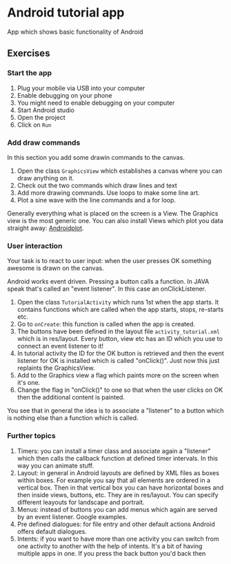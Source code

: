 # Android tutorial app
App which shows basic functionality of Android

## Exercises

### Start the app

1. Plug your mobile via USB into your computer
2. Enable debugging on your phone
3. You might need to enable debugging on your computer
4. Start Android studio
5. Open the project
6. Click on `Run`

### Add draw commands

In this section you add some drawin commands to the canvas.

1. Open the class `GraphicsView` which establishes a canvas where you can draw anything on it.
2. Check out the two commands which draw lines and text
3. Add more drawing commands. Use loops to make some line art.
4. Plot a sine wave with the line commands and a for loop.

Generally everything what is placed on the screen is a View. The Graphics
view is the most generic one. You can also install Views which
plot you data straight away: [Androidplot](http://androidplot.com/).

### User interaction

Your task is to react to user input: when the user presses OK something
awesome is drawn on the canvas.

Android works event driven. Pressing a button calls a function. In JAVA
speak that's called an "event listener". In this case an onClickListener.

1. Open the class `TutorialActivity` which runs 1st when the app starts. It contains functions which are called when the app starts, stops, re-starts etc.
2. Go to `onCreate`: this function is called when the app is created.
3. The buttons have been defined in the layout file `activity_tutorial.xml` which is in res/layout. Every button, view etc has an ID which you use to connect an event listener to it!
4. In tutorial activity the ID for the OK button is retrieved and then the event listener for OK is installed which is called "onClick()". Just now
this just replaints the GraphicsView.
5. Add to the Graphics view a flag which paints more on the screen when it's one.
6. Change the flag in "onClick()" to one so that when the user clicks on OK then the additional content is painted.

You see that in general the idea is to associate a "listener" to a button which is nothing else than a function which is called.

### Further topics

1. Timers: you can install a timer class and associate again a "listener" which then calls the callback function at defined timer intervals. In this way you can animate stuff.
2. Layout: in general in Android layouts are defined by XML files as boxes within boxes. For example you say that all elements are ordered in a vertical box. Then in that vertical box you can have horizontal boxes and then inside views, buttons, etc. They are in res/layout. You can specify different leayouts for landscape and portrait.
3. Menus: instead of buttons you can add menus which again are served by an event listener. Google examples.
4. Pre defined dialogues: for file entry and other default actions Android offers default dialogues.
5. Intents: if you want to have more than one activity you can switch from one activity to another with the help of intents. It's a bit of having multiple apps in one. If you press the back button you'd back then
